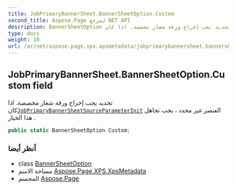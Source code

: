 ```yaml
---
title: JobPrimaryBannerSheet.BannerSheetOption.Custom
second_title: Aspose.Page لمرجع NET API
description: BannerSheetOption مجال. تحديد يجب إخراج ورقة شعار مخصصة. اذا كانJobPrimaryBannerSheetSourceParameterInit العنصر غير محدد  يجب تجاهل هذا الخيار .
type: docs
weight: 10
url: /ar/net/aspose.page.xps.xpsmetadata/jobprimarybannersheet.bannersheetoption/custom/
---
```

## JobPrimaryBannerSheet.BannerSheetOption.Custom field

تحديد يجب إخراج ورقة شعار مخصصة. اذا كان[`JobPrimaryBannerSheetSource`](../../jobprimarybannersheetsource/)[`ParameterInit`](../../parameterinit/) العنصر غير محدد ، يجب تجاهل هذا الخيار .

```csharp
public static BannerSheetOption Custom;
```

### أنظر أيضا

* class [BannerSheetOption](../)
* مساحة الاسم [Aspose.Page.XPS.XpsMetadata](../../jobprimarybannersheet.bannersheetoption/)
* المجسم [Aspose.Page](../../../)


